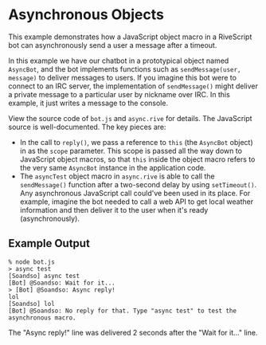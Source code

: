 # Asynchronous Objects

This example demonstrates how a JavaScript object macro in a RiveScript bot can
asynchronously send a user a message after a timeout.

In this example we have our chatbot in a prototypical object named `AsyncBot`,
and the bot implements functions such as `sendMessage(user, message)` to deliver
messages to users. If you imagine this bot were to connect to an IRC server,
the implementation of `sendMessage()` might deliver a private message to a
particular user by nickname over IRC. In this example, it just writes a message
to the console.

View the source code of `bot.js` and `async.rive` for details. The JavaScript
source is well-documented. The key pieces are:

* In the call to `reply()`, we pass a reference to `this` (the `AsyncBot`
  object) in as the `scope` parameter. This scope is passed all the way down to
  JavaScript object macros, so that `this` inside the object macro refers to the
  very same `AsyncBot` instance in the application code.
* The `asyncTest` object macro in `async.rive` is able to call the
  `sendMessage()` function after a two-second delay by using `setTimeout()`.
  Any asynchronous JavaScript call could've been used in its place. For example,
  imagine the bot needed to call a web API to get local weather information and
  then deliver it to the user when it's ready (asynchronously).

## Example Output

```
% node bot.js
> async test
[Soandso] async test
[Bot] @Soandso: Wait for it...
> [Bot] @Soandso: Async reply!
lol
[Soandso] lol
[Bot] @Soandso: No reply for that. Type "async test" to test the asynchronous macro.
```

The "Async reply!" line was delivered 2 seconds after the "Wait for it..." line.
